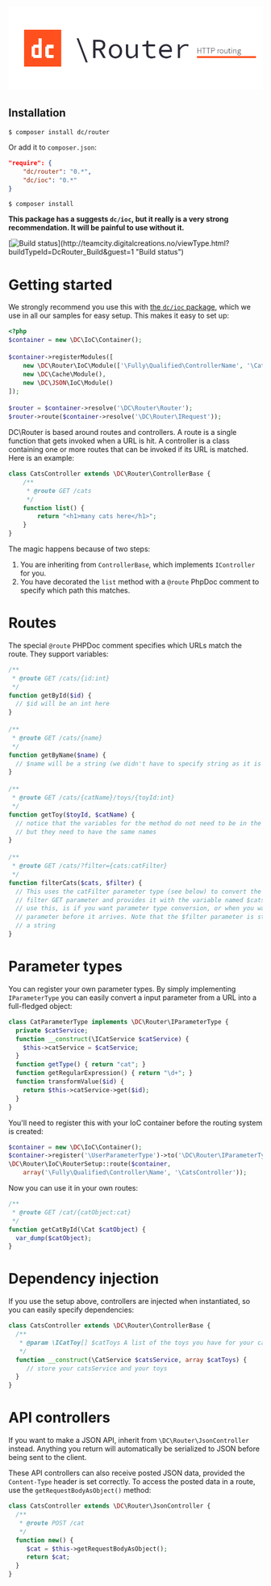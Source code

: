 ![DC\Router - Easy HTTP routing](logo.png)

## Installation

```
$ composer install dc/router
```

Or add it to `composer.json`:

```json
"require": {
	"dc/router": "0.*",
    "dc/ioc": "0.*"
}
```

```
$ composer install
```

**This package has a suggests `dc/ioc`, but it really is a very strong recommendation. It will be painful to use without it.**

[![Build status](http://teamcity.digitalcreations.no/app/rest/builds/buildType:(id:DcRouter_Build)/statusIcon)](http://teamcity.digitalcreations.no/viewType.html?buildTypeId=DcRouter_Build&guest=1 "Build status")

# Getting started


We strongly recommend you use this with [the `dc/ioc` package](http://github.com/digitalcreations/ioc "IoC container for PHP"), which we use in all our samples for easy setup. This makes it easy to set up:

```php
<?php
$container = new \DC\IoC\Container();

$container->registerModules([
    new \DC\Router\IoC\Module(['\Fully\Qualified\ControllerName', '\CatsController']),
    new \DC\Cache\Module(),
    new \DC\JSON\IoC\Module()
]);

$router = $container->resolve('\DC\Router\Router');
$router->route($container->resolve('\DC\Router\IRequest'));
```

DC\Router is based around routes and controllers. A route is a single function that gets invoked when a URL is hit.
A controller is a class containing one or more routes that can be invoked if its URL is matched. Here is an example:

```php
class CatsController extends \DC\Router\ControllerBase {
	/**
	 * @route GET /cats
	 */
	function list() {
		return "<h1>many cats here</h1>";
	}
}
```

The magic happens because of two steps:

1. You are inheriting from `ControllerBase`, which implements `IController` for you.
2. You have decorated the `list` method with a `@route` PhpDoc comment to specify which path this matches.

# Routes

The special `@route` PHPDoc comment specifies which URLs match the route. They support variables:

```php
/**
 * @route GET /cats/{id:int}
 */ 
function getById($id) {
  // $id will be an int here
}

/**
 * @route GET /cats/{name}
 */
function getByName($name) {
  // $name will be a string (we didn't have to specify string as it is the default)
}

/**
 * @route GET /cats/{catName}/toys/{toyId:int}
 */
function getToy($toyId, $catName) {
  // notice that the variables for the method do not need to be in the same order as in the route,
  // but they need to have the same names
}

/**
 * @route GET /cats/?filter={cats:catFilter}
 */
function filterCats($cats, $filter) {
  // This uses the catFilter parameter type (see below) to convert the input sent through the 
  // filter GET parameter and provides it with the variable named $cats. The ONLY time you'll 
  // use this, is if you want parameter type conversion, or when you want to rename the query 
  // parameter before it arrives. Note that the $filter parameter is still available, but is 
  // a string 
}
```

# Parameter types

You can register your own parameter types. By simply implementing `IParameterType` you can easily convert a input parameter from a URL into a full-fledged object:

```php
class CatParameterType implements \DC\Router\IParameterType {
  private $catService;  
  function __construct(\ICatService $catService) {
    $this->catService = $catService;
  }
  function getType() { return "cat"; }
  function getRegularExpression() { return "\d+"; }
  function transformValue($id) {
    return $this->catService->get($id);
  }
}
```

You'll need to register this with your IoC container before the routing system is created:

```php
$container = new \DC\IoC\Container();
$container->register('\UserParameterType')->to('\DC\Router\IParameterType')->withContainerLifetime();
\DC\Router\IoC\RouterSetup::route($container, 
	array('\Fully\Qualified\Controller\Name', '\CatsController'));
```

Now you can use it in your own routes:

```php
/**
 * @route GET /cat/{catObject:cat}
 */
function getCatById(\Cat $catObject) {
  var_dump($catObject);
} 
```

# Dependency injection

If you use the setup above, controllers are injected when instantiated, so you can easily specify dependencies:

```php
class CatsController extends \DC\Router\ControllerBase {
  /**
   * @param \ICatToy[] $catToys A list of the toys you have for your cats
   */
  function __construct(\CatService $catsService, array $catToys) {
     // store your catsService and your toys
  }
}
```

# API controllers

If you want to make a JSON API, inherit from `\DC\Router\JsonController` instead. Anything you return will automatically be serialized to JSON before being sent to the client.

These API controllers can also receive posted JSON data, provided the `Content-Type` header is set correctly. To access the posted data in a route, use the `getRequestBodyAsObject()` method:

```php
class CatsController extends \DC\Router\JsonController {
  /**
   * @route POST /cat
   */
  function new() {
     $cat = $this->getRequestBodyAsObject();
     return $cat;
  }
}
```